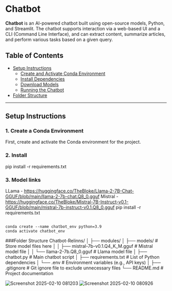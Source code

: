 # Chatbot

**Chatbot** is an AI-powered chatbot built using open-source models, Python, and Streamlit. The chatbot supports interaction via a web-based UI and a CLI (Command Line Interface), and can extract content, summarize articles, and perform various tasks based on a given query.

## Table of Contents
- [Setup Instructions](#setup-instructions)
  - [Create and Activate Conda Environment](#1-create-and-activate-conda-environment)
  - [Install Dependencies](#2-install-dependencies)
  - [Download Models](#3-download-models)
  - [Running the Chatbot](#4-running-the-chatbot)
- [Folder Structure](#folder-structure)



---

## Setup Instructions

### 1. Create a Conda Environment
First, create and activate the Conda environment for the project.

### 2. Install
pip install -r requirements.txt

### 3. Model links
LLama - https://huggingface.co/TheBloke/Llama-2-7B-Chat-GGUF/blob/main/llama-2-7b-chat.Q8_0.gguf
Mistral - https://huggingface.co/TheBloke/Mistral-7B-Instruct-v0.1-GGUF/blob/main/mistral-7b-instruct-v0.1.Q8_0.gguf
pip install -r requirements.txt

```bash![Screenshot 2025-02-10 080926](https://github.com/user-attachments/assets/436649ec-616f-4638-9b99-cf86242d4fec)

conda create --name chatbot_env python=3.9
conda activate chatbot_env
```

###Folder Structure
Chatbot-Relinns/
│
├── modules/
│   ├── models/                # Store model files here
│   │   ├── mistral-7b-v0.1.Q4_K_M.gguf  # Mistral model file
│   │   └── llama-2-7b.Q8_0.gguf         # Llama model file
│   ├── chatbot.py             # Main chatbot script
│   ├── requirements.txt       # List of Python dependencies
│   └── .env                   # Environment variables (e.g., API keys)
│
├── .gitignore                 # Git ignore file to exclude unnecessary files
└── README.md                  # Project documentation



![Screenshot 2025-02-10 081203](https://github.com/user-attachments/assets/1b3259e2-b2cb-4f0f-997a-41f1fcbe8ec0)
![Screenshot 2025-02-10 080926](https://github.com/user-attachments/assets/e0a659b2-da7d-4672-aa70-0ada8a538d95)

